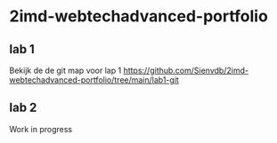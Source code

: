 # 2imd-webtechadvanced-portfolio

## lab 1
Bekijk de de git map voor lap 1
https://github.com/Sienvdb/2imd-webtechadvanced-portfolio/tree/main/lab1-git

## lab 2
Work in progress

